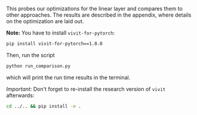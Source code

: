 This probes our optimizations for the linear layer and compares them to other
approaches. The results are described in the appendix, where details on the
optimization are laid out.

**Note:** You have to install `vivit-for-pytorch`:
```bash
pip install vivit-for-pytorch==1.0.0
```
Then, run the script
```bash
python run_comparison.py
```
which will print the run time results in the terminal.

*Important:* Don't forget to re-install the research version of `vivit` afterwards:
```bash
cd ../.. && pip install -e .
```
